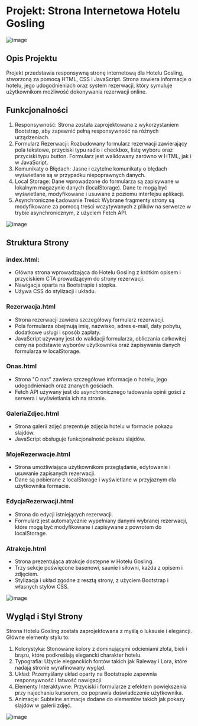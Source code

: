 # Projekt: Strona Internetowa Hotelu Gosling
![image](https://github.com/JacKoz7/Hotel-strona-internetowa/assets/126762316/f5fa820f-db44-4061-a251-e4f167a99870)
## Opis Projektu
Projekt przedstawia responsywną stronę internetową dla Hotelu Gosling, stworzoną za pomocą HTML, CSS i JavaScript. Strona zawiera informacje o hotelu, jego udogodnieniach oraz system rezerwacji, który symuluje użytkownikom możliwość dokonywania rezerwacji online.

## Funkcjonalności
1. Responsywność: Strona została zaprojektowana z wykorzystaniem Bootstrap, aby zapewnić pełną responsywność na różnych urządzeniach.
2. Formularz Rezerwacji: Rozbudowany formularz rezerwacji zawierający pola tekstowe, przyciski typu radio i checkbox, listę wyboru oraz przyciski typu button. Formularz jest walidowany zarówno w HTML, jak i w JavaScript.
3. Komunikaty o Błędach: Jasne i czytelne komunikaty o błędach wyświetlane są w przypadku niepoprawnych danych.
4. Local Storage: Dane wprowadzone do formularza są zapisywane w lokalnym magazynie danych (localStorage). Dane te mogą być wyświetlane, modyfikowane i usuwane z poziomu interfejsu aplikacji.
5. Asynchroniczne Ładowanie Treści: Wybrane fragmenty strony są modyfikowane za pomocą treści wczytywanych z plików na serwerze w trybie asynchronicznym, z użyciem Fetch API.

![image](https://github.com/JacKoz7/Hotel-strona-internetowa/assets/126762316/ebda10f6-7973-4a75-876d-d27d204fb923)

## Struktura Strony

### index.html:
- Główna strona wprowadzająca do Hotelu Gosling z krótkim opisem i przyciskiem CTA prowadzącym do strony rezerwacji.
- Nawigacja oparta na Bootstrapie i stopka.
- Używa CSS do stylizacji i układu.
  
### Rezerwacja.html
- Strona rezerwacji zawiera szczegółowy formularz rezerwacji.
- Pola formularza obejmują imię, nazwisko, adres e-mail, daty pobytu, dodatkowe usługi i sposób zapłaty.
- JavaScript używany jest do walidacji formularza, obliczania całkowitej ceny na podstawie wyborów użytkownika oraz zapisywania danych formularza w localStorage.
  
### Onas.html
- Strona "O nas" zawiera szczegółowe informacje o hotelu, jego udogodnieniach oraz znanych gościach.
- Fetch API używany jest do asynchronicznego ładowania opinii gości z serwera i wyświetlania ich na stronie.
  
### GaleriaZdjec.html
- Strona galerii zdjęć prezentuje zdjęcia hotelu w formacie pokazu slajdów.
- JavaScript obsługuje funkcjonalność pokazu slajdów.
  
### MojeRezerwacje.html
- Strona umożliwiająca użytkownikom przeglądanie, edytowanie i usuwanie zapisanych rezerwacji.
- Dane są pobierane z localStorage i wyświetlane w przyjaznym dla użytkownika formacie.
  
### EdycjaRezerwacji.html
- Strona do edycji istniejących rezerwacji.
- Formularz jest automatycznie wypełniany danymi wybranej rezerwacji, które mogą być modyfikowane i zapisywane z powrotem do localStorage.
  
### Atrakcje.html
- Strona prezentująca atrakcje dostępne w Hotelu Gosling.
- Trzy sekcje poświęcone basenowi, saunie i siłowni, każda z opisem i zdjęciem.
- Stylizacja i układ zgodne z resztą strony, z użyciem Bootstrap i własnych stylów CSS.

![image](https://github.com/JacKoz7/Hotel-strona-internetowa/assets/126762316/0cbf32d8-7650-42b4-b786-e6335918fb43)

## Wygląd i Styl Strony
Strona Hotelu Gosling została zaprojektowana z myślą o luksusie i elegancji. Główne elementy stylu to:

1. Kolorystyka: Stonowane kolory z dominującymi odcieniami złota, bieli i brązu, które podkreślają elegancki charakter hotelu.
2. Typografia: Użycie eleganckich fontów takich jak Raleway i Lora, które nadają stronie wyrafinowany wygląd.
3. Układ: Przemyślany układ oparty na Bootstrapie zapewnia responsywność i łatwość nawigacji.
4. Elementy Interaktywne: Przyciski i formularze z efektem powiększenia przy najechaniu kursorem, co poprawia doświadczenie użytkownika.
5. Animacje: Subtelne animacje dodane do elementów takich jak pokazy slajdów w galerii zdjęć.
   
![image](https://github.com/JacKoz7/Hotel-strona-internetowa/assets/126762316/cb0fb0e5-d721-4ed1-a1c6-1d9d849d37b9)
